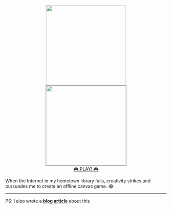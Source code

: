 <p align="center">
  <a href="https://iampava.github.io/practice-exercises/practice-apps/offline-game/">
    <img height="250" src="" />
    <img  height="250" src="https://raw.githubusercontent.com/iampava/practice-exercises/master/practice-apps/offline-game/screenshot.png" style="border: 1px solid grey" />
  </a>
  <br/>
  <a href="https://iampava.github.io/practice-exercises/practice-apps/offline-game/">🎮 PLAY! 🎮</a>
</p>

When the Internet in my hometown library fails, creativity strikes and pursuades me to create an offline canvas game. 😂

<hr/>

PS: I also wrote a <a href="https://iampava.com/articles/the-no-internet-project/">**blog article**</a>  about this
